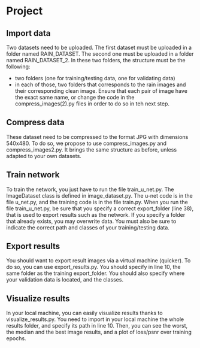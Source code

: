 # Project

## Import data

Two datasets need to be uploaded.
The first dataset must be uploaded in a folder named RAIN_DATASET.
The second one must be uploaded in a folder named RAIN_DATASET_2.
In these two folders, the structure must be the following:
- two folders (one for training/testing data, one for validating data)
- in each of those, two folders that corresponds to the rain images and their corresponding clean image.
Ensure that each pair of image have the exact same name, or change the code in the compress_images(2).py files in order to do so in teh next step.

## Compress data

These dataset need to be compressed to the format JPG with dimensions 540x480.
To do so, we propose to use compress_images.py and compress_images2.py.
It brings the same structure as before, unless adapted to your own datasets.

## Train network

To train the network, you just have to run the file train_u_net.py.
The ImageDataset class is defined in image_dataset.py.
The u-net code is in the file u_net.py, and the training code is in the file train.py.
When you run the file train_u_net.py, be sure that you specify a correct export_folder (line 38), that is used to export results such as the network. If you specify a folder that already exists, you may overwrite data.
You must also be sure to indicate the correct path and classes of your training/testing data.

## Export results

You should want to export result images via a virtual machine (quicker). To do so, you can use export_results.py. You should specify in line 10, the same folder as the training export_folder. You should also specify where your validation data is located, and the classes.

## Visualize results

In your local machine, you can easily visualize results thanks to visualize_results.py.
You need to import in your local machine the whole results folder, and specify its path in line 10.
Then, you can see the worst, the median and the best image results, and a plot of loss/psnr over training epochs.
